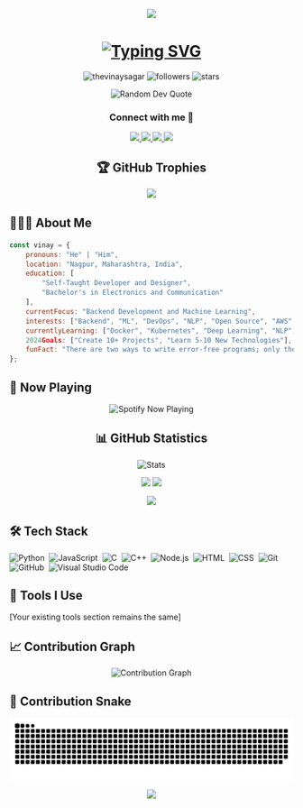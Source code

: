 <p align="center">
  <img src="https://capsule-render.vercel.app/api?type=waving&color=gradient&text=Hello!&height=100&section=header"/>
</p>

<!-- Typing SVG -->
<h1 align="center">
  <a href="https://git.io/typing-svg">
    <img src="https://readme-typing-svg.demolab.com?font=Fira+Code&weight=600&size=25&duration=4000&pause=1000&color=6FA4FC&center=true&vCenter=true&random=false&width=500&lines=Hi+There!+%F0%9F%91%8B;I'm+Vinay+Sagar!;Software+Developement+Engineer ;Machine+Learning+Engineer" alt="Typing SVG" />
  </a>
</h1>

<!-- Profile Views and Other Badges -->
<p align="center">
  <img src="https://komarev.com/ghpvc/?username=thevinaysagar&label=Profile%20views&color=0e75b6&style=flat" alt="thevinaysagar" />
  <img src="https://img.shields.io/github/followers/TheVinaySagar?label=Followers&style=social" alt="followers" />
  <img src="https://img.shields.io/github/stars/TheVinaySagar?label=Stars&style=social" alt="stars" />
</p>

<!-- Dynamic Quote -->
<p align="center">
  <img src="https://quotes-github-readme.vercel.app/api?type=horizontal&theme=dark" alt="Random Dev Quote" />
</p>

<!-- Social Links with Animations -->
<h3 align="center">Connect with me 🤝</h3>
<p align="center">
<a href="https://www.linkedin.com/in/TheVinaySagar/" target="_blank">
  <img src="https://img.shields.io/badge/LinkedIn-0077B5?style=for-the-badge&logo=linkedin&logoColor=white" />
</a>
<a href="https://x.com/Vinay9520" target="_blank">
  <img src="https://img.shields.io/badge/Twitter-1DA1F2?style=for-the-badge&logo=twitter&logoColor=white" />
</a>
<a href="https://www.instagram.com/vina_sgr/" target="_blank">
  <img src="https://img.shields.io/badge/Instagram-E4405F?style=for-the-badge&logo=instagram&logoColor=white" />
</a>
<a href="vinaysagar4445@gmail.com" target="_blank">
  <img src="https://img.shields.io/badge/Gmail-D14836?style=for-the-badge&logo=gmail&logoColor=white" />
</a>
</p>

<!-- GitHub Trophies -->
<h2 align="center">🏆 GitHub Trophies</h2>
<p align="center">
  <img src="https://github-profile-trophy.vercel.app/?username=thevinaysagar&theme=darkhub&no-frame=true&margin-w=15&margin-h=15&column=-1" />
</p>

<!-- About Me Section -->
<h2> 👨🏻‍💻 About Me</h2>

```javascript
const vinay = {
    pronouns: "He" | "Him",
    location: "Nagpur, Maharashtra, India",
    education: [
        "Self-Taught Developer and Designer",
        "Bachelor's in Electronics and Communication"
    ],
    currentFocus: "Backend Development and Machine Learning",
    interests: ["Backend", "ML", "DevOps", "NLP", "Open Source", "AWS", "Deep Learning"],
    currentlyLearning: ["Docker", "Kubernetes", "Deep Learning", "NLP", "Compiler Design"],
    2024Goals: ["Create 10+ Projects", "Learn 5-10 New Technologies"],
    funFact: "There are two ways to write error-free programs; only the third one works"
};
```

<!-- Spotify Now Playing -->
<h2>🎵 Now Playing</h2>
<p align="center">
  <img src="https://spotify-github-profile.vercel.app/api/view?uid=YOUR_SPOTIFY_ID&cover_image=true&theme=novatorem&show_offline=false&background_color=121212&interchange=false&bar_color=53b14f&bar_color_cover=false" alt="Spotify Now Playing" />
</p>

<!-- GitHub Stats with Animations -->
<h2 align="center">📊 GitHub Statistics</h2>

<p align="center">
  <img src="https://github-stats-alpha.vercel.app/api?username=TheVinaySagar&cc=000&tc=fff&ic=fff&bc=000" alt="Stats" />
</p>

<p align="center">
  <img width="49%" src="http://github-readme-streak-stats.herokuapp.com?user=TheVinaySagar&theme=tokyonight&hide_border=true" />
  <img width="49%" src="https://github-readme-stats.vercel.app/api?username=TheVinaySagar&show_icons=true&theme=tokyonight&hide_border=true" />
</p>

<!-- Language Stats -->
<p align="center">
  <img src="https://github-readme-stats.vercel.app/api/top-langs/?username=TheVinaySagar&theme=tokyonight&hide_border=true&layout=compact&langs_count=10" />
</p>

<!-- Skills Section with Icons -->
<h2>🛠 Tech Stack</h2>

![Python](https://img.shields.io/badge/-Python-05122A?style=flat&logo=python)&nbsp;
![JavaScript](https://img.shields.io/badge/-JavaScript-05122A?style=flat&logo=javascript)&nbsp;
![C](https://img.shields.io/badge/-C-05122A?style=flat&logo=C&logoColor=A8B9CC)&nbsp;
![C++](https://img.shields.io/badge/-C++-05122A?style=flat&logo=C%2B%2B&logoColor=00599C)&nbsp;
![Node.js](https://img.shields.io/badge/-Node.js-05122A?style=flat&logo=node.js)&nbsp;
![HTML](https://img.shields.io/badge/-HTML-05122A?style=flat&logo=HTML5)&nbsp;
![CSS](https://img.shields.io/badge/-CSS-05122A?style=flat&logo=CSS3&logoColor=1572B6)&nbsp;
![Git](https://img.shields.io/badge/-Git-05122A?style=flat&logo=git)&nbsp;
![GitHub](https://img.shields.io/badge/-GitHub-05122A?style=flat&logo=github)&nbsp;
![Visual Studio Code](https://img.shields.io/badge/-Visual%20Studio%20Code-05122A?style=flat&logo=visual-studio-code&logoColor=007ACC)&nbsp;

<!-- Tools Section -->
<h2>🔧 Tools I Use</h2>
<p align="left">
[Your existing tools section remains the same]
</p>

<!-- Contribution Graph -->
<h2>📈 Contribution Graph</h2>
<p align="center">
  <img src="https://github-readme-activity-graph.vercel.app/graph?username=TheVinaySagar&theme=react-dark&hide_border=true&custom_title=Contribution%20Graph" alt="Contribution Graph" />
</p>

<!-- Snake Animation -->
<h2>🐍 Contribution Snake</h2>
<picture>
  <source media="(prefers-color-scheme: dark)" srcset="https://github.com/TheVinaySagar/TheVinaySagar/blob/output/github-contribution-grid-snake-dark.svg" />
  <source media="(prefers-color-scheme: light)" srcset="https://github.com/TheVinaySagar/TheVinaySagar/blob/output/github-contribution-grid-snake.svg" />
  <img alt="github-snake" src="https://github.com/TheVinaySagar/TheVinaySagar/blob/output/github-contribution-grid-snake.svg" />
</picture>

<!-- Footer -->
<p align="center">
  <img src="https://capsule-render.vercel.app/api?type=waving&color=gradient&height=100&section=footer"/>
</p>
